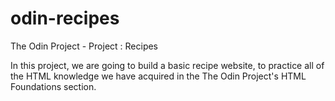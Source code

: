 # odin-recipes
The Odin Project - Project : Recipes

In this project, we are going to build a basic recipe website, to practice all of the HTML knowledge we have acquired in the The Odin Project's HTML Foundations section.
